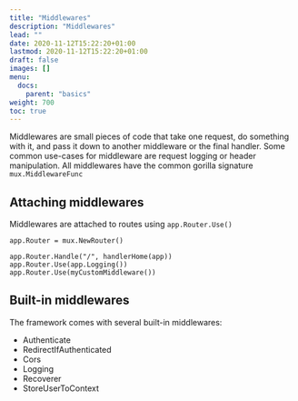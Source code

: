 ```yaml
---
title: "Middlewares"
description: "Middlewares"
lead: ""
date: 2020-11-12T15:22:20+01:00
lastmod: 2020-11-12T15:22:20+01:00
draft: false
images: []
menu: 
  docs:
    parent: "basics"
weight: 700
toc: true
---
```


Middlewares are small pieces of code that take one request, do something with it,
and pass it down to another middleware or the final handler.
Some common use-cases for middleware are request logging or header manipulation.
All middlewares have the common gorilla signature `mux.MiddlewareFunc`

## Attaching middlewares

Middlewares are attached to routes using ```app.Router.Use()```

```
app.Router = mux.NewRouter()

app.Router.Handle("/", handlerHome(app))
app.Router.Use(app.Logging())
app.Router.Use(myCustomMiddleware())
```

## Built-in middlewares
The framework comes with several built-in middlewares:

- Authenticate
- RedirectIfAuthenticated
- Cors
- Logging
- Recoverer
- StoreUserToContext

